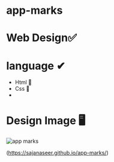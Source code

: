 # app-marks
# Web Design✅

# language ✔
  * Html  📱
  * Css 📱
  * 
# Design Image 🖥
![app marks](https://user-images.githubusercontent.com/102246990/182602837-99aa71e9-013f-4edf-9ff4-520ab56eb493.png)

(https://sajanaseer.github.io/app-marks/)
